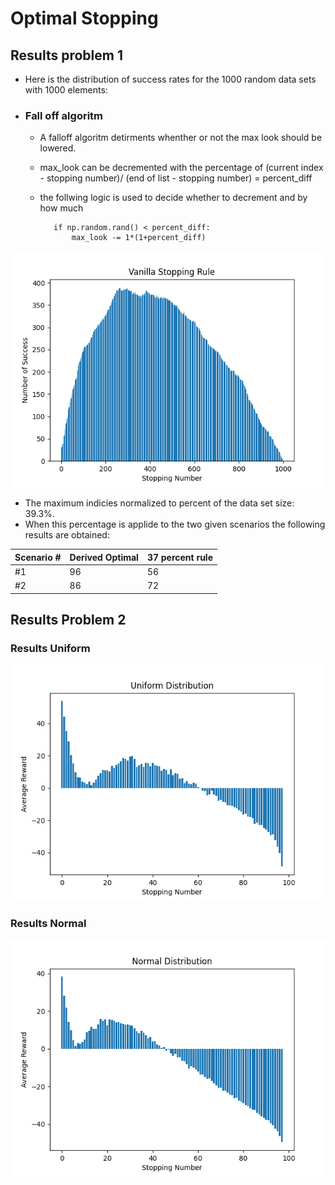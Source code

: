 # Optimal Stopping

## Results problem 1

* Here is the distribution of success rates for the 1000 random data sets with 1000 elements:

* ### Fall off algoritm
  * A falloff algoritm detirments whenther or not the max look should be lowered.
  * max_look can be decremented with the percentage of (current index - stopping number)/ (end of list - stopping number) = percent_diff
  * the follwing logic is used to decide whether to decrement and by how much

     ```python3
        if np.random.rand() < percent_diff:
            max_look -= 1*(1+percent_diff)
    ```

![Distribution of success rates](figures/vanilla_gen.png)

* The maximum indicies normalized to percent of the data set size: 39.3%.
* When this percentage is applide to the two given scenarios the following results are obtained:

| Scenario # | Derived Optimal | 37 percent rule|
| --------   | -----------     | ----------- |
|   #1       |  96             | 56          |
|   #2       |  86             | 72          |

## Results Problem 2

### Results Uniform

![Uniform](figures/uniform.png)

### Results Normal

![Normal](figures/normal.png)
